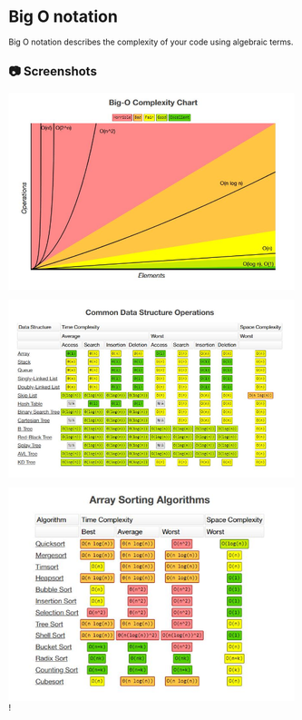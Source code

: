 # Big O notation

Big O notation describes the complexity of your code using algebraic terms.

## 📷 Screenshots

<div name = "screenshots" align="left" width=1000>

![Time Complexity Chart](https://github.com/Yasser-Shehab/JavaScript-Algorithms-and-Data-Structures-Masterclass-Solutions/blob/main/Images/BigO/TimeComplexityChart.JPG)

![Common Data Structures Operations](https://github.com/Yasser-Shehab/JavaScript-Algorithms-and-Data-Structures-Masterclass-Solutions/blob/main/Images/BigO/CommonDS_Operations.JPG)

![Array Sorting Algorthims](https://github.com/Yasser-Shehab/JavaScript-Algorithms-and-Data-Structures-Masterclass-Solutions/blob/main/Images/BigO/Array_Sorting_Algorithms.JPG)
!

</div>
